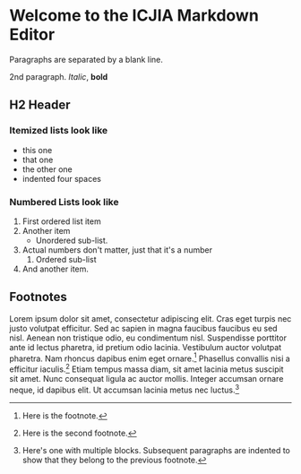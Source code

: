 # Welcome to the ICJIA Markdown Editor

Paragraphs are separated by a blank line.

2nd paragraph. _Italic_, **bold**

## H2 Header

### Itemized lists look like

- this one
- that one
- the other one
- indented four spaces

### Numbered Lists look like

1. First ordered list item
2. Another item
   - Unordered sub-list.
3. Actual numbers don't matter, just that it's a number
   1. Ordered sub-list
4. And another item.

## Footnotes

Lorem ipsum dolor sit amet, consectetur adipiscing elit. Cras eget turpis nec justo volutpat efficitur. Sed ac sapien in magna faucibus faucibus eu sed nisl. Aenean non tristique odio, eu condimentum nisl. Suspendisse porttitor ante id lectus pharetra, id pretium odio lacinia. Vestibulum auctor volutpat pharetra. Nam rhoncus dapibus enim eget ornare.[^1] Phasellus convallis nisi a efficitur iaculis.[^2] Etiam tempus massa diam, sit amet lacinia metus suscipit sit amet. Nunc consequat ligula ac auctor mollis. Integer accumsan ornare neque, id dapibus elit. Ut accumsan lacinia metus nec luctus.[^3]
[^1]: Here is the footnote.
[^2]: Here is the second footnote.
[^3]: Here's one with multiple blocks.
Subsequent paragraphs are indented to show that they belong to the previous footnote.
